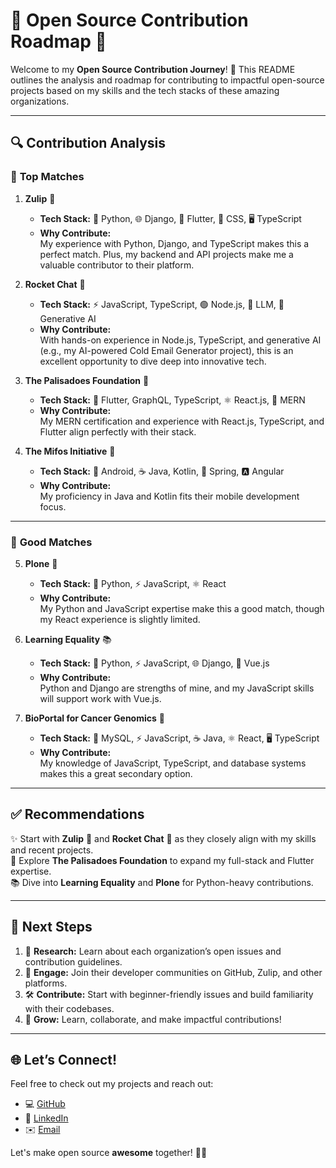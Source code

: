 # 🌟 Open Source Contribution Roadmap 🌟

Welcome to my **Open Source Contribution Journey**! 🚀 This README outlines the analysis and roadmap for contributing to impactful open-source projects based on my skills and the tech stacks of these amazing organizations.

---

## 🔍 **Contribution Analysis**

### 🎯 **Top Matches**
1. **Zulip** 💬  
   - **Tech Stack:** 🐍 Python, 🌐 Django, 🎨 Flutter, 💅 CSS, 🖥️ TypeScript  
   - **Why Contribute:**  
     My experience with Python, Django, and TypeScript makes this a perfect match. Plus, my backend and API projects make me a valuable contributor to their platform.

2. **Rocket Chat** 🚀  
   - **Tech Stack:** ⚡ JavaScript, TypeScript, 🟢 Node.js, 🤖 LLM, 🧠 Generative AI  
   - **Why Contribute:**  
     With hands-on experience in Node.js, TypeScript, and generative AI (e.g., my AI-powered Cold Email Generator project), this is an excellent opportunity to dive deep into innovative tech.

3. **The Palisadoes Foundation** 🌴  
   - **Tech Stack:** 📱 Flutter, GraphQL, TypeScript, ⚛️ React.js, 🌈 MERN  
   - **Why Contribute:**  
     My MERN certification and experience with React.js, TypeScript, and Flutter align perfectly with their stack.

4. **The Mifos Initiative** 🏦  
   - **Tech Stack:** 📱 Android, ☕ Java, Kotlin, 🌱 Spring, 🅰️ Angular  
   - **Why Contribute:**  
     My proficiency in Java and Kotlin fits their mobile development focus.

---

### 🌟 **Good Matches**
5. **Plone** 📝  
   - **Tech Stack:** 🐍 Python, ⚡ JavaScript, ⚛️ React  
   - **Why Contribute:**  
     My Python and JavaScript expertise make this a good match, though my React experience is slightly limited.

6. **Learning Equality** 📚  
   - **Tech Stack:** 🐍 Python, ⚡ JavaScript, 🌐 Django, 🌟 Vue.js  
   - **Why Contribute:**  
     Python and Django are strengths of mine, and my JavaScript skills will support work with Vue.js.

7. **BioPortal for Cancer Genomics** 🧬  
   - **Tech Stack:** 🐬 MySQL, ⚡ JavaScript, ☕ Java, ⚛️ React, 🖥️ TypeScript  
   - **Why Contribute:**  
     My knowledge of JavaScript, TypeScript, and database systems makes this a great secondary option.

---

## ✅ **Recommendations**
✨ Start with **Zulip** 💬 and **Rocket Chat** 🚀 as they closely align with my skills and recent projects.  
🌴 Explore **The Palisadoes Foundation** to expand my full-stack and Flutter expertise.  
📚 Dive into **Learning Equality** and **Plone** for Python-heavy contributions.  

---

## 🔧 **Next Steps**
1. 📖 **Research:** Learn about each organization’s open issues and contribution guidelines.  
2. 💬 **Engage:** Join their developer communities on GitHub, Zulip, and other platforms.  
3. 🛠️ **Contribute:** Start with beginner-friendly issues and build familiarity with their codebases.  
4. 🌟 **Grow:** Learn, collaborate, and make impactful contributions!  

---

## 🌐 **Let’s Connect!**  
Feel free to check out my projects and reach out:  
- 💻 [GitHub](https://github.com/rahulbastia00)  
- 🔗 [LinkedIn](https://www.linkedin.com/in/rahulbastia/)  
- ✉️ [Email](mailto:rahul.bastia00@gmail.com)  

Let's make open source **awesome** together! 🚀✨  

